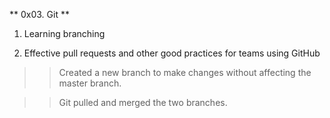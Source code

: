 ** 0x03. Git **

1. Learning branching

2. Effective pull requests and other good practices for teams using GitHub


>> Created a new branch to make changes without affecting the master branch.

>> Git pulled and merged the two branches.
